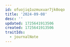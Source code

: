 ```yaml
---
id: ofuojiq1uzmuxuar7jk0oqo
title: '2024-09-08'
desc: ''
updated: 1725641913506
created: 1725641913506
traitIds:
  - journalNote
---
```


